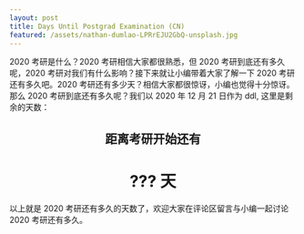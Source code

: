 ```yaml
---
layout: post
title: Days Until Postgrad Examination (CN)
featured: /assets/nathan-dumlao-LPRrEJU2GbQ-unsplash.jpg
---
```


2020 考研是什么？2020 考研相信大家都很熟悉，但 2020 考研到底还有多久呢，2020 考研对我们有什么影响？接下来就让小编带着大家了解一下 2020 考研还有多久吧。2020 考研还有多少天？相信大家都很惊讶，小编也觉得十分惊讶。那么 2020 考研到底还有多久呢？我们以 2020 年 12 月 21 日作为 ddl, 这里是剩余的天数：

<div class="divider"></div>

<h2 style="text-align: center">距离考研开始还有</h2>
<h1 style="text-align: center" id="remaining">??? 天</h1>

<div class="divider"></div>

<script>
    let lut = [ 31, 29, 31, 30, 31, 30, 31, 31, 30, 31, 30, 21 ];
    let now = new Date();
    let remaining = -(lut[now.getMonth()] - now.getDate());
    for (let i = now.getMonth(); i < 11; i++) {
        remaining += lut[i];
    }
    document.querySelector("#remaining").innerHTML = remaining + " 天";
</script>

以上就是 2020 考研还有多久的天数了，欢迎大家在评论区留言与小编一起讨论 2020 考研还有多久。
